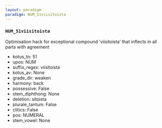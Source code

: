 ```yaml
---
layout: paradigm
paradigm: NUM_51viisitoista
---
```

### ` NUM_51viisitoista `

Optimisation hack for exceptional compound ’viisitoista’ that inflects in all parts with agreement
* kotus_tn: 51
* upos: NUM
* suffix_regex: viisitoista
* kotus_av: None
* grade_dir: weaken
* harmony: back
* possessive: False
* stem_diphthong: None
* deletion: sitoista
* plurale_tantum: False
* clitics: False
* pos: NUMERAL
* stem_vowel: None
